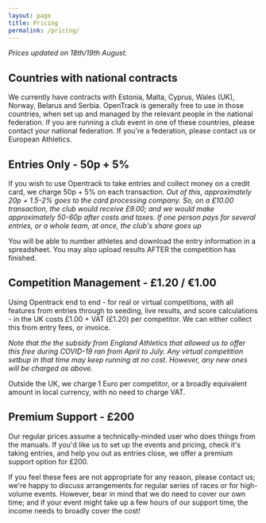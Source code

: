 ```yaml
---
layout: page
title: Pricing
permalink: /pricing/
---
```



*Prices updated on 18th/19th August.*



## Countries with national contracts
We currently have contracts with Estonia, Malta, Cyprus, Wales (UK), Norway, Belarus and Serbia.   OpenTrack is generally free to use in those countries, when set up and managed by the relevant people in the national federation. If you are running a club event in one of these countries, please contact your national federation.  If you're a federation, please contact us or European Athletics.


## Entries Only - 50p + 5%
If you wish to use Opentrack to take entries and collect money on a credit card, we charge 50p + 5% on each transaction.   *Out of this, approximately 20p + 1.5-2% goes to the card processing company.  So, on a £10.00 transaction, the club would receive £9.00; and we would make approximately 50-60p after costs and taxes.  If one person pays for several entries, or a whole team, at once, the club's share goes up*

You will be able to number athletes and download the entry information in a spreadsheet.  You may also upload results AFTER the competition has finished.  

## Competition Management - £1.20 / &euro;1.00

Using Opentrack end to end - for real or virtual competitions, with all features from entries through to seeding, live results, and score calculations - in the UK costs £1.00 + VAT (£1.20) per competitor.   We can either collect this from entry fees, or invoice. 

*Note that the the subsidy from England Athletics that allowed us to offer this free during COVID-19 ran from April to July.  Any virtual competition setbup in that time may keep running at no cost.  However, any new ones will be charged as above.*

Outside the UK, we charge 1 Euro per competitor, or a broadly equivalent amount in local currency, with no need to charge VAT.


## Premium Support - £200
Our regular prices assume a technically-minded user who does things from the manuals.  If you'd like us to set up the events and pricing, check it's taking entries, and help you out as entries close, we offer a premium support option for £200.

If you feel these fees are not appropriate for any reason, please contact us;  we're happy to discuss arrangements for regular series of races or for high-volume events.  However, bear in mind that we do need to cover our own time; and if your event might take up a few hours of our support time, the income needs to broadly cover the cost!